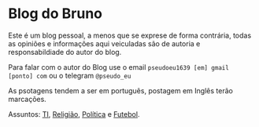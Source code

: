 # Blog do Bruno
Este é um blog pessoal, a menos que se exprese de forma contrária, todas as opiniões e informações aqui veiculadas são 
de autoria e responsabildiade do autor do blog.

Para falar com o autor do Blog use o email `pseudoeu1639 [em] gmail [ponto] com` ou o telegram `@pseudo_eu`

As psotagens tendem a ser em português, postagem em Inglês terão marcações.

Assuntos: [TI](./ti/readme.md), [Religião](./religiao/readme.md), [Política](./politica/readme.md) e [Futebol](./flamengo/readme.md).

<!-- post:feed -->

<!-- footer -->